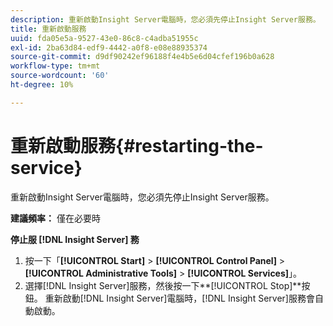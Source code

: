 ```yaml
---
description: 重新啟動Insight Server電腦時，您必須先停止Insight Server服務。
title: 重新啟動服務
uuid: fda05e5a-9527-43e0-86c8-c4adba51955c
exl-id: 2ba63d84-edf9-4442-a0f8-e08e88935374
source-git-commit: d9df90242ef96188f4e4b5e6d04cfef196b0a628
workflow-type: tm+mt
source-wordcount: '60'
ht-degree: 10%

---
```


# 重新啟動服務{#restarting-the-service}

重新啟動Insight Server電腦時，您必須先停止Insight Server服務。

**建議頻率：** 僅在必要時

**停止服 [!DNL Insight Server] 務**

1. 按一下「**[!UICONTROL Start]** > **[!UICONTROL Control Panel]** > **[!UICONTROL Administrative Tools]** > **[!UICONTROL Services]**」。
1. 選擇[!DNL Insight Server]服務，然後按一下&#x200B;**[!UICONTROL Stop]**按鈕。
重新啟動[!DNL Insight Server]電腦時，[!DNL Insight Server]服務會自動啟動。
